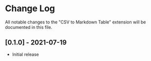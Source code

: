 # Change Log

All notable changes to the "CSV to Markdown Table" extension will be documented in this file.

## [0.1.0] - 2021-07-19

- Initial release
